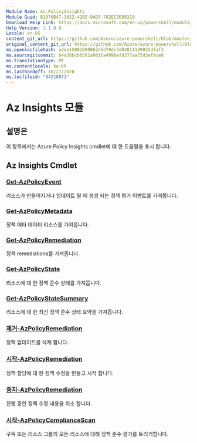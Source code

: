 ```yaml
---
Module Name: Az.PolicyInsights
Module Guid: B1876B47-3652-4265-9AD5-782EC3E98319
Download Help Link: https://docs.microsoft.com/en-us/powershell/module/az.policyinsights
Help Version: 1.1.0.0
Locale: en-US
content_git_url: https://github.com/Azure/azure-powershell/blob/master/src/PolicyInsights/PolicyInsights/help/Az.PolicyInsights.md
original_content_git_url: https://github.com/Azure/azure-powershell/blob/master/src/PolicyInsights/PolicyInsights/help/Az.PolicyInsights.md
ms.openlocfilehash: adea15001090862d5d78dc7d84011149025dfaf3
ms.sourcegitcommit: b4a38bcb0501a9016a4998efd377aa75d3ef9ce8
ms.translationtype: MT
ms.contentlocale: ko-KR
ms.lasthandoff: 10/27/2020
ms.locfileid: "94218073"
---
```

# Az Insights 모듈
## 설명은
이 항목에서는 Azure Policy Insights cmdlet에 대 한 도움말을 표시 합니다.

## Az Insights Cmdlet
### [Get-AzPolicyEvent](Get-AzPolicyEvent.md)
리소스가 만들어지거나 업데이트 될 때 생성 되는 정책 평가 이벤트를 가져옵니다.

### [Get-AzPolicyMetadata](Get-AzPolicyMetadata.md)
정책 메타 데이터 리소스를 가져옵니다.

### [Get-AzPolicyRemediation](Get-AzPolicyRemediation.md)
정책 remediations를 가져옵니다.

### [Get-AzPolicyState](Get-AzPolicyState.md)
리소스에 대 한 정책 준수 상태를 가져옵니다.

### [Get-AzPolicyStateSummary](Get-AzPolicyStateSummary.md)
리소스에 대 한 최신 정책 준수 상태 요약을 가져옵니다.

### [제거-AzPolicyRemediation](Remove-AzPolicyRemediation.md)
정책 업데이트를 삭제 합니다.

### [시작-AzPolicyRemediation](Start-AzPolicyRemediation.md)
정책 할당에 대 한 정책 수정을 만들고 시작 합니다.

### [중지-AzPolicyRemediation](Stop-AzPolicyRemediation.md)
진행 중인 정책 수정 내용을 취소 합니다.

### [시작-AzPolicyComplianceScan](Start-AzPolicyComplianceScan.md)
구독 또는 리소스 그룹의 모든 리소스에 대해 정책 준수 평가를 트리거합니다.

